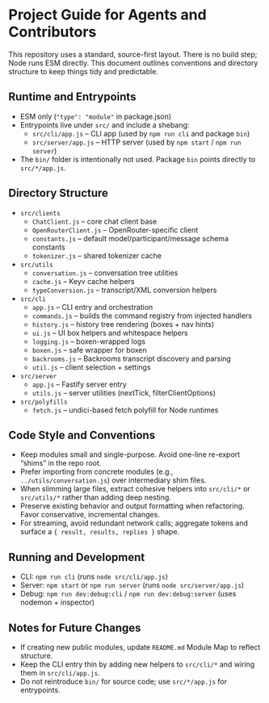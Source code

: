 # Project Guide for Agents and Contributors

This repository uses a standard, source-first layout. There is no build step; Node runs ESM directly. This document outlines conventions and directory structure to keep things tidy and predictable.

## Runtime and Entrypoints

- ESM only (`"type": "module"` in package.json)
- Entrypoints live under `src/` and include a shebang:
  - `src/cli/app.js` – CLI app (used by `npm run cli` and package `bin`)
  - `src/server/app.js` – HTTP server (used by `npm start` / `npm run server`)
- The `bin/` folder is intentionally not used. Package `bin` points directly to `src/*/app.js`.

## Directory Structure

- `src/clients`
  - `ChatClient.js` – core chat client base
  - `OpenRouterClient.js` – OpenRouter-specific client
  - `constants.js` – default model/participant/message schema constants
  - `tokenizer.js` – shared tokenizer cache
- `src/utils`
  - `conversation.js` – conversation tree utilities
  - `cache.js` – Keyv cache helpers
  - `typeConversion.js` – transcript/XML conversion helpers
- `src/cli`
  - `app.js` – CLI entry and orchestration
  - `commands.js` – builds the command registry from injected handlers
  - `history.js` – history tree rendering (boxes + nav hints)
  - `ui.js` – UI box helpers and whitespace helpers
  - `logging.js` – boxen-wrapped logs
  - `boxen.js` – safe wrapper for boxen
  - `backrooms.js` – Backrooms transcript discovery and parsing
  - `util.js` – client selection + settings
- `src/server`
  - `app.js` – Fastify server entry
  - `utils.js` – server utilities (nextTick, filterClientOptions)
- `src/polyfills`
  - `fetch.js` – undici-based fetch polyfill for Node runtimes

## Code Style and Conventions

- Keep modules small and single-purpose. Avoid one-line re-export “shims” in the repo root.
- Prefer importing from concrete modules (e.g., `../utils/conversation.js`) over intermediary shim files.
- When slimming large files, extract cohesive helpers into `src/cli/*` or `src/utils/*` rather than adding deep nesting.
- Preserve existing behavior and output formatting when refactoring. Favor conservative, incremental changes.
- For streaming, avoid redundant network calls; aggregate tokens and surface a `{ result, results, replies }` shape.

## Running and Development

- CLI: `npm run cli` (runs `node src/cli/app.js`)
- Server: `npm start` or `npm run server` (runs `node src/server/app.js`)
- Debug: `npm run dev:debug:cli` / `npm run dev:debug:server` (uses nodemon + inspector)

## Notes for Future Changes

- If creating new public modules, update `README.md` Module Map to reflect structure.
- Keep the CLI entry thin by adding new helpers to `src/cli/*` and wiring them in `src/cli/app.js`.
- Do not reintroduce `bin/` for source code; use `src/*/app.js` for entrypoints.

